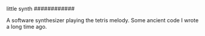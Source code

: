 little synth
############

A software synthesizer playing the tetris melody.
Some ancient code I wrote a long time ago.
